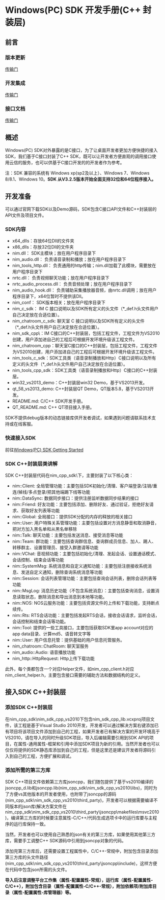 # Windows(PC) SDK 开发手册(C++ 封装层)

## 前言

### 版本更新
[传输门](http://dev.netease.im/docs/product/IM%E5%8D%B3%E6%97%B6%E9%80%9A%E8%AE%AF/%E6%9B%B4%E6%96%B0%E6%97%A5%E5%BF%97/Windows%E7%AB%AF%E6%9B%B4%E6%96%B0%E6%97%A5%E5%BF%97)

### 开发集成
[传输门](http://dev.netease.im/docs/product/IM%E5%8D%B3%E6%97%B6%E9%80%9A%E8%AE%AF/SDK%E5%BC%80%E5%8F%91%E9%9B%86%E6%88%90/Windows%E5%BC%80%E5%8F%91%E9%9B%86%E6%88%90)

### 接口文档
[传输门](http://dev.netease.im/docs/interface/%E5%8D%B3%E6%97%B6%E9%80%9A%E8%AE%AFWindows%E7%AB%AF/NIMSDKAPI_CPP/html/index.html)

## 概述
Windows(PC) SDK对外暴露的是C接口，为了让桌面开发者更加方便快捷的接入SDK，我们基于C接口封装了C++ SDK，既可以让开发者方便直观的调用接口使用云信的服务，也可以供基于C接口开发的的开发者作为参考。

注：SDK 兼容的系统有 Windows xp(sp2及以上）、Windows 7、Windows 8/8.1、Windows 10。**SDK 从V3.2.5版本开始全面支持32位和64位程序接入。**

## 开发准备
可以通过官网下载SDK以及Demo源码，SDK包含C接口API文件和C++封装层的API文件及项目文件。 

### SDK内容
* x64_dlls：存放64位Dll的文件夹
* x86_dlls：存放32位Dll的文件夹
* nim.dll： SDK主模块；放在用户程序目录下
* nim_audio.dll： 负责语音录制和播放；放在用户程序目录下
* nim\_tools\_http.dll： 负责通用的http传输；nim.dll加载了此模块，需要放在用户程序目录下
* nrtc.dll： 负责视频聊天功能；放在用户程序目录下
* nrtc\_audio\_process.dll： 负责音频处理；放在用户程序目录下
* nim\_audio\_hook.dll： 负责辅助采集播放器音频，由nrtc.dll调用；放在用户程序目录下，x64位暂时不提供该Dll。
* nim_conf： SDK版本相关；放在用户程序目录下
* nim\_c\_sdk： IM C 接口说明以及SDK所有定义的头文件（*_def.h头文件用户自己决定放在合适位置）。
* nim\_chatroom\_c\_sdk: 聊天室 C 接口说明以及SDK所有定义的头文件（*_def.h头文件用户自己决定放在合适位置）。
* nim\_sdk\_cpp\：IM C接口的C++封装层，包括工程文件，工程文件为VS2010创建，用户添加进自己的工程后可根据开发环境升级该工程文件。
* nim\_chatroom\_cpp：聊天室C接口的C++封装层，包括工程文件，工程文件为VS2010创建，用户添加进自己的工程后可根据开发环境升级该工程文件。
* nim\_tools\_c\_sdk：SDK工具类（语音录制播放和Http）C接口说明以及所有定义的头文件（*_def.h头文件用户自己决定放在合适位置）。
* nim\_tools\_cpp\_sdk：SDK工具类（语音录制播放和Http）C接口的C++封装层。
* win32\_vs2013\_demo：C++封装层win32 Demo，基于VS2013开发。
* qt\_58\_vs2013\_demo: C++封装层QT Demo，QT版本5.8，基于VS2013开发。
* README.md: C/C++ SDK开发手册。
* QT\_README.md: C++ QT项目接入手册。

SDK不提供debug版本的动态链接库供开发者调试，如果遇到问题请联系技术支持或在线客服。

### 快速接入SDK

前往[Windows(PC) SDK Getting Started](http://dev.netease.im/docs/product/通用/新手接入/即时通讯/WindowsGettingStarted "target=_blank")

### SDK C++封装层类讲解

SDK C++封装层代码在nim\_cpp\_sdk\下，主要封装了以下核心类：

* nim::Client: 全局管理功能：主要包括SDK初始化/清理、客户端登录/注销/重连/掉线/多点登录/把其他端踢下线等功能
* nim::DataSync: 数据同步接口：提供注册监听数据同步结果的接口
* nim::Friend: 好友功能：主要包括添加、删除好友、通过验证，拒绝好友请求、获取好友列表等功能
* nim::Global: 全局接口：提供SDK分配的内存的释放的相关接口
* nim::User: 用户特殊关系管理功能：主要包括设置对方消息静音和取消静音，把对方加入黑名单和从黑名单移除
* nim::Talk: 聊天功能：主要包括发送消息、接受消息等功能
* nim::Team: 群功能：主要包括查询群信息、查询群成员信息、加人、踢人、转移群主、设置管理员、接受入群邀请等功能
* nim::VChat: 音视频功能：主要包括初始化/清理、发起会话、设置通话模式、会话控制、结束会话等功能
* nim::SystemMsg: 系统消息和自定义通知功能：主要包括注册接收系统消息、发送自定义通知，删除查询系统消息等功能
* nim::Session: 会话列表管理功能：主要包括查询会话列表，删除会话列表等功能
* nim::MsgLog: 消息历史功能（不包含系统消息）：主要包括查询消息，设置消息读取状态，删除消息和导出消息到本地等功能。
* nim::NOS: NOS云服务功能：主要包括资源文件的上传和下载功能，支持断点续传。
* nim::Rts:	RTS会话功能：主要包括发起RTS会话，接收会话请求，监听会话，会话控制和结束会话等功能。
* nim::Tool: 提供的一些工具接口，主要包括获取SDK里app account对应的app data目录、计算md5、语音转文字等
* nim::User: 用户信息托管：提供基础的用户信息托管服务。
* nim_chatroom::ChatRoom: 聊天室服务
* nim_audio::Audio: 语音播放功能
* nim_http::HttpRequest: Http上传下载功能

此外，每个类都包含一个对应Helper文件，如nim\_cpp\_client.h对应nim\_client\_helper.h，主要包含接口需要的辅助方法和数据结构的定义。

## 接入SDK C++封装层
### 添加SDK C++封装层
在nim\_cpp\_sdk\\nim\_sdk\_cpp_vs2010下包含nim\_sdk\_cpp\_lib.vcxproj项目文件，该工程是基于Visual Studio 2010开发，开发者可以通过解决方案右键添加已有项目将该项目文件添加到自己的工程，如果开发者已有解决方案的开发环境高于VS2010，请在导入的同时升级SDK项目，导入后编辑需要引用到SDK API的项目，在属性-通用属性-框架和引用中添加SDK项目为新的引用。当然开发者也可以仅仅将提供的SDK静态库添加到自己的工程，但是这里还是建议开发者将源码引入到自己的工程，方便扩展和调试。

### 添加所需的第三方库
SDK C++项目文件依赖第三方库jsoncpp，我们随包提供了基于vs2010编译的jsoncpp\_d.lib和jsoncpp.lib(nim\_cpp\_sdk\\nim\_sdk\_cpp\_vs2010\\libs)，同时为了方便vs其他版本的开发者使用，也附带了jsoncpp的源码(nim\_cpp\_sdk\\nim\_sdk\_cpp_vs2010\\third\_party)，开发者可以根据需要编译不同版本的json库(解决方案文件在nim\_cpp\_sdk\\nim\_sdk\_cpp\_vs2010\\third\_party\\jsoncpp\\makefiles\\msvc2010)，编译第三方库的时候要注意属性-C/C++/代码生成选项卡中的运行库要与主程序的运行库保持一致。

当然，开发者也可以使用自己熟悉的json有关的第三方库，如果使用其他第三方库，需要手工调整C++ SDK源码中引用到jsoncpp对象的代码。

添加完第三方库后，还需要设置工程属性中，C/C++-常规中，附加包含目录添加第三方库的头文件路径(nim\_cpp\_sdk\\nim\_sdk\_cpp\_vs2010\\third\_party\\jsoncpp\\include)，这样方便在代码中包含json所需的头文件。

**导入后注意调整平台工作集（属性-配置属性-常规），运行库（属性-配置属性-C/C++），附加包含目录（属性-配置属性-C/C++-常规），附加依赖项/附加库目录（属性-配置属性-库管理器）等。**